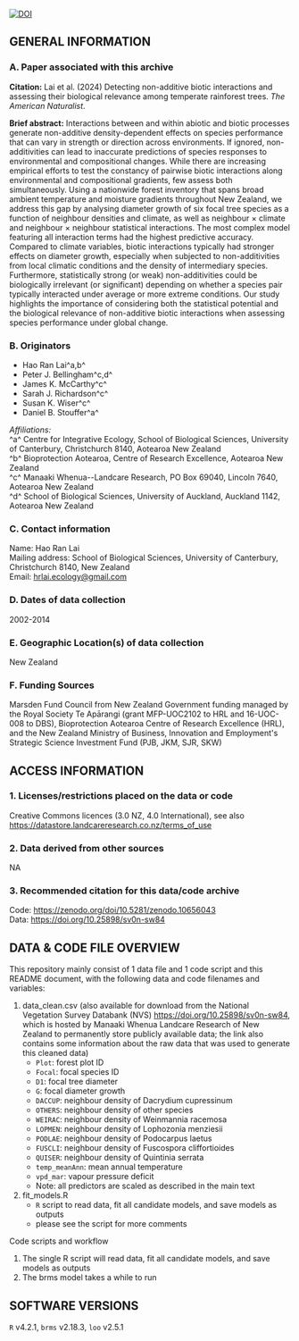 [![DOI](https://zenodo.org/badge/608901431.svg)](https://zenodo.org/doi/10.5281/zenodo.10656043)

## GENERAL INFORMATION

### A. Paper associated with this archive
**Citation:** Lai et al. (2024) Detecting non-additive biotic interactions and assessing their biological relevance among temperate rainforest trees. *The American Naturalist*. 

**Brief abstract:** Interactions between and within abiotic and biotic processes generate non-additive density-dependent effects on species performance that can vary in strength or direction across environments. If ignored, non-additivities can lead to inaccurate predictions of species responses to environmental and compositional changes. While there are increasing empirical efforts to test the constancy of pairwise biotic interactions along environmental and compositional gradients, few assess both simultaneously. Using a nationwide forest inventory that spans broad ambient temperature and moisture gradients throughout New Zealand, we address this gap by analysing diameter growth of six focal tree species as a function of neighbour densities and climate, as well as neighbour $\times$ climate and neighbour $\times$ neighbour statistical interactions. The most complex model featuring all interaction terms had the highest predictive accuracy. Compared to climate variables, biotic interactions typically had stronger effects on diameter growth, especially when subjected to non-additivities from local climatic conditions and the density of intermediary species. Furthermore, statistically strong (or weak) non-additivities could be biologically irrelevant (or significant) depending on whether a species pair typically interacted under average or more extreme conditions. Our study highlights the importance of considering both the statistical potential and the biological relevance of non-additive biotic interactions when assessing species performance under global change.

### B. Originators
- Hao Ran Lai^a,b^
- Peter J. Bellingham^c,d^
- James K. McCarthy^c^
- Sarah J. Richardson^c^
- Susan K. Wiser^c^
- Daniel B. Stouffer^a^

*Affiliations:* \
^a^ Centre for Integrative Ecology, School of Biological Sciences, University of Canterbury, Christchurch 8140, Aotearoa New Zealand \
^b^ Bioprotection Aotearoa, Centre of Research Excellence, Aotearoa New Zealand \
^c^ Manaaki Whenua--Landcare Research, PO Box 69040, Lincoln 7640, Aotearoa New Zealand \
^d^ School of Biological Sciences, University of Auckland, Auckland 1142, Aotearoa New Zealand 
  
### C. Contact information
Name: Hao Ran Lai \
Mailing address: School of Biological Sciences, University of Canterbury, Christchurch 8140, New Zealand \
Email: hrlai.ecology@gmail.com

### D. Dates of data collection
2002-2014

### E. Geographic Location(s) of data collection
New Zealand

### F. Funding Sources
Marsden Fund Council from New Zealand Government funding managed by the Royal Society Te Apārangi (grant MFP-UOC2102 to HRL and 16-UOC-008 to DBS), Bioprotection Aotearoa Centre of Research Excellence (HRL), and the New Zealand Ministry of Business, Innovation and Employment's Strategic Science Investment Fund (PJB, JKM, SJR, SKW)

## ACCESS INFORMATION
### 1. Licenses/restrictions placed on the data or code
Creative Commons licences (3.0 NZ, 4.0 International), see also https://datastore.landcareresearch.co.nz/terms_of_use

### 2. Data derived from other sources
NA

### 3. Recommended citation for this data/code archive
Code: https://zenodo.org/doi/10.5281/zenodo.10656043 \
Data: https://doi.org/10.25898/sv0n-sw84

## DATA & CODE FILE OVERVIEW
This repository mainly consist of 1 data file and 1 code script and this README document, with the following data and code filenames and variables:

1. data_clean.csv (also available for download from the National Vegetation Survey Databank (NVS) https://doi.org/10.25898/sv0n-sw84, which is hosted by Manaaki Whenua Landcare Research of New Zealand to permanently store publicly available data; the link also contains some information about the raw data that was used to generate this cleaned data)
    - `Plot`: forest plot ID
    - `Focal`: focal species ID
    - `D1`: focal tree diameter	
    - `G`: focal diameter growth
    - `DACCUP`: neighbour density of Dacrydium cupressinum
    - `OTHERS`: neighbour density of other species	
    - `WEIRAC`: neighbour density of Weinmannia racemosa	
    - `LOPMEN`: neighbour density of Lophozonia menziesii	
    - `PODLAE`: neighbour density of Podocarpus laetus	
    - `FUSCLI`: neighbour density of Fuscospora cliffortioides	
    - `QUISER`: neighbour density of Quintinia serrata	
    - `temp_meanAnn`: mean annual temperature
    - `vpd_mar`: vapour pressure deficit
    - Note: all predictors are scaled as described in the main text
2. fit_models.R
    - `R` script to read data, fit all candidate models, and save models as outputs
    - please see the script for more comments
        
Code scripts and workflow

1. The single R script will read data, fit all candidate models, and save models as outputs
2. The brms model takes a while to run

## SOFTWARE VERSIONS
`R` v4.2.1, `brms` v2.18.3, `loo` v2.5.1

